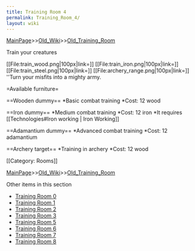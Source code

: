 ```yaml
---
title: Training Room 4
permalink: Training_Room_4/
layout: wiki
---
```


[MainPage](/keeperrl_wiki/ "wikilink")>>[Old_Wiki](/keeperrl_wiki/Old_Wiki "wikilink")>>[Old_Training_Room](/keeperrl_wiki/Old_Training_Room "wikilink")

Train your creatures

[[File:train_wood.png|100px|link=]] [[File:train_iron.png|100px|link=]] [[File:train_steel.png|100px|link=]] [[File:archery_range.png|100px|link=]]
''Turn your misfits into a mighty army.

=Available furniture=

==Wooden dummy==
*Basic combat training
*Cost: 12 wood

==Iron dummy==
*Medium combat training
*Cost: 12 iron
*It requires [[Technologies#Iron working | Iron Working]]

==Adamantium dummy==
*Advanced combat training
*Cost: 12 adamantium

==Archery target==
*Training in archery
*Cost: 12 wood

[[Category: Rooms]]

[MainPage](/keeperrl_wiki/ "wikilink")>>[Old_Wiki](/keeperrl_wiki/Old_Wiki "wikilink")>>[Old_Training_Room](/keeperrl_wiki/Old_Training_Room "wikilink")

Other items in this section
-    [Training Room 0](/keeperrl_wiki/Training_Room_0 "wikilink")
-    [Training Room 1](/keeperrl_wiki/Training_Room_1 "wikilink")
-    [Training Room 2](/keeperrl_wiki/Training_Room_2 "wikilink")
-    [Training Room 3](/keeperrl_wiki/Training_Room_3 "wikilink")
-    [Training Room 5](/keeperrl_wiki/Training_Room_5 "wikilink")
-    [Training Room 6](/keeperrl_wiki/Training_Room_6 "wikilink")
-    [Training Room 7](/keeperrl_wiki/Training_Room_7 "wikilink")
-    [Training Room 8](/keeperrl_wiki/Training_Room_8 "wikilink")
